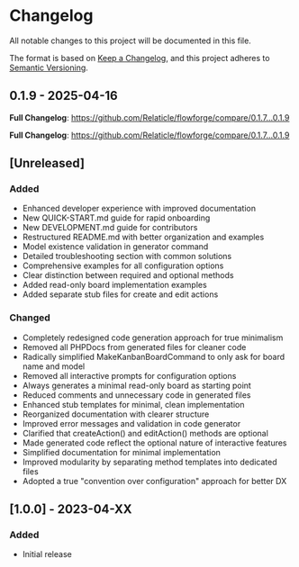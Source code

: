 # Changelog

All notable changes to this project will be documented in this file.

The format is based on [Keep a Changelog](https://keepachangelog.com/en/1.0.0/),
and this project adheres to [Semantic Versioning](https://semver.org/spec/v2.0.0.html).

## 0.1.9 - 2025-04-16

**Full Changelog**: https://github.com/Relaticle/flowforge/compare/0.1.7...0.1.9

**Full Changelog**: https://github.com/Relaticle/flowforge/compare/0.1.7...0.1.9

## [Unreleased]

### Added

- Enhanced developer experience with improved documentation
- New QUICK-START.md guide for rapid onboarding
- New DEVELOPMENT.md guide for contributors
- Restructured README.md with better organization and examples
- Model existence validation in generator command
- Detailed troubleshooting section with common solutions
- Comprehensive examples for all configuration options
- Clear distinction between required and optional methods
- Added read-only board implementation examples
- Added separate stub files for create and edit actions

### Changed

- Completely redesigned code generation approach for true minimalism
- Removed all PHPDocs from generated files for cleaner code
- Radically simplified MakeKanbanBoardCommand to only ask for board name and model
- Removed all interactive prompts for configuration options
- Always generates a minimal read-only board as starting point
- Reduced comments and unnecessary code in generated files
- Enhanced stub templates for minimal, clean implementation
- Reorganized documentation with clearer structure
- Improved error messages and validation in code generator
- Clarified that createAction() and editAction() methods are optional
- Made generated code reflect the optional nature of interactive features
- Simplified documentation for minimal implementation
- Improved modularity by separating method templates into dedicated files
- Adopted a true "convention over configuration" approach for better DX

## [1.0.0] - 2023-04-XX

### Added

- Initial release
